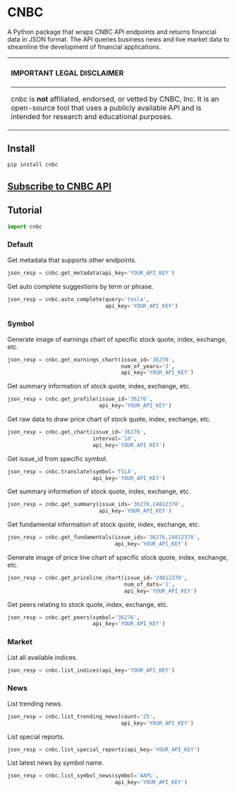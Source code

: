 # CNBC

A Python package that wraps CNBC API endpoints and returns financial data in JSON format. The API queries business news and live market data to streamline the development of financial applications.
<table><tr><td>

#### IMPORTANT LEGAL DISCLAIMER

---

cnbc is **not** affiliated, endorsed, or vetted by CNBC, Inc. It is
an open-source tool that uses a publicly available API and is
intended for research and educational purposes.
</td></tr></table>

## Install

```shell
pip install cnbc
```

## [Subscribe to CNBC API](https://rapidapi.com/apidojo/api/cnbc/ 'CNBC API')

## Tutorial

```python
import cnbc
```

### Default

Get metadata that supports other endpoints.
```python
json_resp = cnbc.get_metadata(api_key='YOUR_API_KEY')
```

Get auto complete suggestions by term or phrase.
```python
json_resp = cnbc.auto_complete(query='tesla',
                               api_key='YOUR_API_KEY')
```

### Symbol

Generate image of earnings chart of specific stock quote, index, exchange, etc.
```python
json_resp = cnbc.get_earnings_chart(issue_id='36276',
                                    num_of_years='3',
                                    api_key='YOUR_API_KEY')
```

Get summary information of stock quote, index, exchange, etc.
```python
json_resp = cnbc.get_profile(issue_id='36276',
                             api_key='YOUR_API_KEY')
```

Get raw data to draw price chart of stock quote, index, exchange, etc.
```python
json_resp = cnbc.get_chart(issue_id='36276',
                           interval='1d',
                           api_key='YOUR_API_KEY')
```

Get issue_id from specific symbol.
```python
json_resp = cnbc.translate(symbol='TSLA',
                           api_key='YOUR_API_KEY')
```

Get summary information of stock quote, index, exchange, etc.
```python
json_resp = cnbc.get_summary(issue_ids='36276,24812378',
                             api_key='YOUR_API_KEY')
```

Get fundamental information of stock quote, index, exchange, etc.
```python
json_resp = cnbc.get_fundamentals(issue_ids='36276,24812378',
                                  api_key='YOUR_API_KEY')
```

Generate image of price line chart of specific stock quote, index, exchange, etc.
```python
json_resp = cnbc.get_priceline_chart(issue_id='24812378',
                                     num_of_dats='1',
                                     api_key='YOUR_API_KEY')
```

Get peers relating to stock quote, index, exchange, etc.
```python
json_resp = cnbc.get_peers(symbol='36276',
                           api_key='YOUR_API_KEY')
```

### Market

List all available indices.
```python
json_resp = cnbc.list_indices(api_key='YOUR_API_KEY')
```

### News

List trending news.
```python
json_resp = cnbc.list_trending_news(count='25',
                                    api_key='YOUR_API_KEY')
```

List special reports.
```python
json_resp = cnbc.list_special_reports(api_key='YOUR_API_KEY')
```

List latest news by symbol name.
```python
json_resp = cnbc.list_symbol_news(symbol='AAPL',
                                  api_key='YOUR_API_KEY')
```
